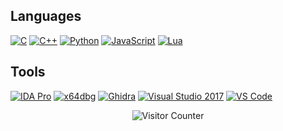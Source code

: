 ## Languages
[![C](https://img.shields.io/badge/C-000?style=for-the-badge&logo=c)](#)
[![C++](https://img.shields.io/badge/C++-000?style=for-the-badge&logo=cplusplus)](#)
[![Python](https://img.shields.io/badge/Python-000?style=for-the-badge&logo=python)](#)
[![JavaScript](https://img.shields.io/badge/JavaScript-000?style=for-the-badge&logo=javascript)](#)
[![Lua](https://img.shields.io/badge/Lua-000?style=for-the-badge&logo=lua)](#)

## Tools
[![IDA Pro](https://img.shields.io/badge/IDA%20Pro-000?style=for-the-badge)](#)
[![x64dbg](https://img.shields.io/badge/x64dbg-000?style=for-the-badge)](#)
[![Ghidra](https://img.shields.io/badge/Ghidra-000?style=for-the-badge)](#)
[![Visual Studio 2017](https://img.shields.io/badge/Visual%20Studio%202017-000?style=for-the-badge)](#)
[![VS Code](https://img.shields.io/badge/VS%20Code-000?style=for-the-badge&logo=visualstudiocode)](#)

<p align="center">
  <img src="https://count.getloli.com/get/@lhwe?theme=gelbooru" alt="Visitor Counter">
</p>
